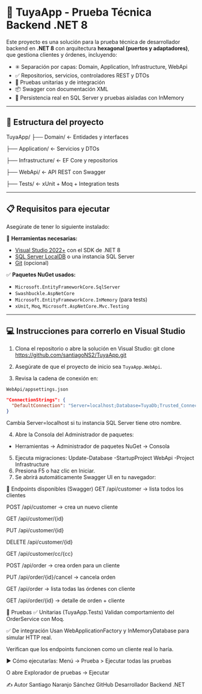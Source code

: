 # 🚀 TuyaApp - Prueba Técnica Backend .NET 8

Este proyecto es una solución para la prueba técnica de desarrollador backend en **.NET 8** con arquitectura **hexagonal (puertos y adaptadores)**, que gestiona clientes y órdenes, incluyendo:

- ✳️ Separación por capas: Domain, Application, Infrastructure, WebApi
- ✅ Repositorios, servicios, controladores REST y DTOs
- 🧪 Pruebas unitarias y de integración
- 📦 Swagger con documentación XML
- 💾 Persistencia real en SQL Server y pruebas aisladas con InMemory

---

## 🧱 Estructura del proyecto
TuyaApp/
├── Domain/ ← Entidades y interfaces

├── Application/ ← Servicios y DTOs

├── Infrastructure/ ← EF Core y repositorios

├── WebApi/ ← API REST con Swagger

├── Tests/ ← xUnit + Moq + Integration tests

---
## 📋 Requisitos para ejecutar

Asegúrate de tener lo siguiente instalado:

🔧 **Herramientas necesarias:**

- [Visual Studio 2022+](https://visualstudio.microsoft.com/es/) con el SDK de .NET 8
- [SQL Server LocalDB](https://learn.microsoft.com/es-es/sql/database-engine/configure-windows/sql-server-express-localdb) o una instancia SQL Server
- [Git](https://git-scm.com/) (opcional)

✅ **Paquetes NuGet usados:**

- `Microsoft.EntityFrameworkCore.SqlServer`
- `Swashbuckle.AspNetCore`
- `Microsoft.EntityFrameworkCore.InMemory` (para tests)
- `xUnit`, `Moq`, `Microsoft.AspNetCore.Mvc.Testing`

---

## 💻 Instrucciones para correrlo en Visual Studio

1. Clona el repositorio o abre la solución en Visual Studio:
   git clone https://github.com/santiagoNS2/TuyaApp.git

2. Asegúrate de que el proyecto de inicio sea `TuyaApp.WebApi`.

3. Revisa la cadena de conexión en:

`WebApi/appsettings.json`

```json
"ConnectionStrings": {
  "DefaultConnection": "Server=localhost;Database=TuyaDb;Trusted_Connection=True;TrustServerCertificate=True;"
}
```
Cambia Server=localhost si tu instancia SQL Server tiene otro nombre.

4. Abre la Consola del Administrador de paquetes:

  * Herramientas → Administrador de paquetes NuGet → Consola

5. Ejecuta migraciones:
   Update-Database -StartupProject WebApi -Project Infrastructure
6. Presiona F5 o haz clic en Iniciar.
7. Se abrirá automáticamente Swagger UI en tu navegador:

📘 Endpoints disponibles (Swagger)
GET /api/customer → lista todos los clientes

POST /api/customer → crea un nuevo cliente

GET /api/customer/{id}

PUT /api/customer/{id}

DELETE /api/customer/{id}

GET /api/customer/cc/{cc}

POST /api/order → crea orden para un cliente

PUT /api/order/{id}/cancel → cancela orden

GET /api/order → lista todas las órdenes con cliente

GET /api/order/{id} → detalle de orden + cliente

🧪 Pruebas
✅ Unitarias (TuyaApp.Tests)
Validan comportamiento del OrderService con Moq.

✅ De integración
Usan WebApplicationFactory y InMemoryDatabase para simular HTTP real.

Verifican que los endpoints funcionen como un cliente real lo haría.

▶️ Cómo ejecutarlas:
Menú → Prueba > Ejecutar todas las pruebas

O abre Explorador de pruebas → Ejecutar

✍️ Autor
Santiago Naranjo Sánchez
GitHub
Desarrollador Backend .NET
